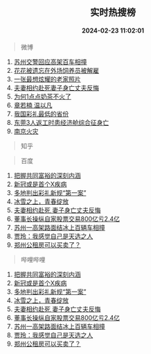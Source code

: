 <div align="center"><h2>实时热搜榜</h2><h4>2024-02-23 11:02:01</h4></div>

> 微博  

1. [苏州交警回应高架百车相撞](https://s.weibo.com/weibo?q=%23%E8%8B%8F%E5%B7%9E%E4%BA%A4%E8%AD%A6%E5%9B%9E%E5%BA%94%E9%AB%98%E6%9E%B6%E7%99%BE%E8%BD%A6%E7%9B%B8%E6%92%9E%23&t=31&band_rank=1&Refer=top)<br />
2. [花花被遗忘在外场饲养员被解雇](https://s.weibo.com/weibo?q=%23%E8%8A%B1%E8%8A%B1%E8%A2%AB%E9%81%97%E5%BF%98%E5%9C%A8%E5%A4%96%E5%9C%BA%E9%A5%B2%E5%85%BB%E5%91%98%E8%A2%AB%E8%A7%A3%E9%9B%87%23&t=31&band_rank=2&Refer=top)<br />
3. [一张最想炫耀的老家照片](https://s.weibo.com/weibo?q=%23%E4%B8%80%E5%BC%A0%E6%9C%80%E6%83%B3%E7%82%AB%E8%80%80%E7%9A%84%E8%80%81%E5%AE%B6%E7%85%A7%E7%89%87%23&t=31&band_rank=3&Refer=top)<br />
4. [夫妻相约赴死妻子身亡丈夫反悔](https://s.weibo.com/weibo?q=%23%E5%A4%AB%E5%A6%BB%E7%9B%B8%E7%BA%A6%E8%B5%B4%E6%AD%BB%E5%A6%BB%E5%AD%90%E8%BA%AB%E4%BA%A1%E4%B8%88%E5%A4%AB%E5%8F%8D%E6%82%94%23&t=31&band_rank=4&Refer=top)<br />
5. [为何1点点奶茶不火了](https://s.weibo.com/weibo?q=%23%E4%B8%BA%E4%BD%951%E7%82%B9%E7%82%B9%E5%A5%B6%E8%8C%B6%E4%B8%8D%E7%81%AB%E4%BA%86%23&t=31&band_rank=5&Refer=top)<br />
6. [章若楠 温以凡](https://s.weibo.com/weibo?q=%E7%AB%A0%E8%8B%A5%E6%A5%A0%20%E6%B8%A9%E4%BB%A5%E5%87%A1&t=31&band_rank=6&Refer=top)<br />
7. [我国彩礼最低的省份](https://s.weibo.com/weibo?q=%23%E6%88%91%E5%9B%BD%E5%BD%A9%E7%A4%BC%E6%9C%80%E4%BD%8E%E7%9A%84%E7%9C%81%E4%BB%BD%23&t=31&band_rank=7&Refer=top)<br />
8. [东莞3人返工时患经济舱综合征身亡](https://s.weibo.com/weibo?q=%23%E4%B8%9C%E8%8E%9E3%E4%BA%BA%E8%BF%94%E5%B7%A5%E6%97%B6%E6%82%A3%E7%BB%8F%E6%B5%8E%E8%88%B1%E7%BB%BC%E5%90%88%E5%BE%81%E8%BA%AB%E4%BA%A1%23&t=31&band_rank=8&Refer=top)<br />
9. [南京火灾](https://s.weibo.com/weibo?q=%E5%8D%97%E4%BA%AC%E7%81%AB%E7%81%BE&t=31&band_rank=9&Refer=top)<br />

> 知乎  


> 百度  

1. [把握共同富裕的深刻内涵](https://www.baidu.com/s?wd=%E6%8A%8A%E6%8F%A1%E5%85%B1%E5%90%8C%E5%AF%8C%E8%A3%95%E7%9A%84%E6%B7%B1%E5%88%BB%E5%86%85%E6%B6%B5&sa=fyb_news&rsv_dl=fyb_news)<br />
2. [新冠或是首个X疾病](https://www.baidu.com/s?wd=%E6%96%B0%E5%86%A0%E6%88%96%E6%98%AF%E9%A6%96%E4%B8%AAX%E7%96%BE%E7%97%85&sa=fyb_news&rsv_dl=fyb_news)<br />
3. [多地判出彩礼新规“第一案”](https://www.baidu.com/s?wd=%E5%A4%9A%E5%9C%B0%E5%88%A4%E5%87%BA%E5%BD%A9%E7%A4%BC%E6%96%B0%E8%A7%84%E2%80%9C%E7%AC%AC%E4%B8%80%E6%A1%88%E2%80%9D&sa=fyb_news&rsv_dl=fyb_news)<br />
4. [冰雪之上，青春绽放](https://www.baidu.com/s?wd=%E5%86%B0%E9%9B%AA%E4%B9%8B%E4%B8%8A%EF%BC%8C%E9%9D%92%E6%98%A5%E7%BB%BD%E6%94%BE&sa=fyb_news&rsv_dl=fyb_news)<br />
5. [夫妻相约赴死 妻子身亡丈夫反悔](https://www.baidu.com/s?wd=%E5%A4%AB%E5%A6%BB%E7%9B%B8%E7%BA%A6%E8%B5%B4%E6%AD%BB+%E5%A6%BB%E5%AD%90%E8%BA%AB%E4%BA%A1%E4%B8%88%E5%A4%AB%E5%8F%8D%E6%82%94&sa=fyb_news&rsv_dl=fyb_news)<br />
6. [董事长操纵自家股票交易800亿亏2.4亿](https://www.baidu.com/s?wd=%E8%91%A3%E4%BA%8B%E9%95%BF%E6%93%8D%E7%BA%B5%E8%87%AA%E5%AE%B6%E8%82%A1%E7%A5%A8%E4%BA%A4%E6%98%93800%E4%BA%BF%E4%BA%8F2.4%E4%BA%BF&sa=fyb_news&rsv_dl=fyb_news)<br />
7. [苏州一高架路面结冰上百辆车相撞](https://www.baidu.com/s?wd=%E8%8B%8F%E5%B7%9E%E4%B8%80%E9%AB%98%E6%9E%B6%E8%B7%AF%E9%9D%A2%E7%BB%93%E5%86%B0%E4%B8%8A%E7%99%BE%E8%BE%86%E8%BD%A6%E7%9B%B8%E6%92%9E&sa=fyb_news&rsv_dl=fyb_news)<br />
8. [贾玲：我感觉自己是天选之人](https://www.baidu.com/s?wd=%E8%B4%BE%E7%8E%B2%EF%BC%9A%E6%88%91%E6%84%9F%E8%A7%89%E8%87%AA%E5%B7%B1%E6%98%AF%E5%A4%A9%E9%80%89%E4%B9%8B%E4%BA%BA&sa=fyb_news&rsv_dl=fyb_news)<br />
9. [郑州公租房可以买卖了？](https://www.baidu.com/s?wd=%E9%83%91%E5%B7%9E%E5%85%AC%E7%A7%9F%E6%88%BF%E5%8F%AF%E4%BB%A5%E4%B9%B0%E5%8D%96%E4%BA%86%EF%BC%9F&sa=fyb_news&rsv_dl=fyb_news)<br />

> 哔哩哔哩  

1. [把握共同富裕的深刻内涵](https://www.baidu.com/s?wd=%E6%8A%8A%E6%8F%A1%E5%85%B1%E5%90%8C%E5%AF%8C%E8%A3%95%E7%9A%84%E6%B7%B1%E5%88%BB%E5%86%85%E6%B6%B5&sa=fyb_news&rsv_dl=fyb_news)<br />
2. [新冠或是首个X疾病](https://www.baidu.com/s?wd=%E6%96%B0%E5%86%A0%E6%88%96%E6%98%AF%E9%A6%96%E4%B8%AAX%E7%96%BE%E7%97%85&sa=fyb_news&rsv_dl=fyb_news)<br />
3. [多地判出彩礼新规“第一案”](https://www.baidu.com/s?wd=%E5%A4%9A%E5%9C%B0%E5%88%A4%E5%87%BA%E5%BD%A9%E7%A4%BC%E6%96%B0%E8%A7%84%E2%80%9C%E7%AC%AC%E4%B8%80%E6%A1%88%E2%80%9D&sa=fyb_news&rsv_dl=fyb_news)<br />
4. [冰雪之上，青春绽放](https://www.baidu.com/s?wd=%E5%86%B0%E9%9B%AA%E4%B9%8B%E4%B8%8A%EF%BC%8C%E9%9D%92%E6%98%A5%E7%BB%BD%E6%94%BE&sa=fyb_news&rsv_dl=fyb_news)<br />
5. [夫妻相约赴死 妻子身亡丈夫反悔](https://www.baidu.com/s?wd=%E5%A4%AB%E5%A6%BB%E7%9B%B8%E7%BA%A6%E8%B5%B4%E6%AD%BB+%E5%A6%BB%E5%AD%90%E8%BA%AB%E4%BA%A1%E4%B8%88%E5%A4%AB%E5%8F%8D%E6%82%94&sa=fyb_news&rsv_dl=fyb_news)<br />
6. [董事长操纵自家股票交易800亿亏2.4亿](https://www.baidu.com/s?wd=%E8%91%A3%E4%BA%8B%E9%95%BF%E6%93%8D%E7%BA%B5%E8%87%AA%E5%AE%B6%E8%82%A1%E7%A5%A8%E4%BA%A4%E6%98%93800%E4%BA%BF%E4%BA%8F2.4%E4%BA%BF&sa=fyb_news&rsv_dl=fyb_news)<br />
7. [苏州一高架路面结冰上百辆车相撞](https://www.baidu.com/s?wd=%E8%8B%8F%E5%B7%9E%E4%B8%80%E9%AB%98%E6%9E%B6%E8%B7%AF%E9%9D%A2%E7%BB%93%E5%86%B0%E4%B8%8A%E7%99%BE%E8%BE%86%E8%BD%A6%E7%9B%B8%E6%92%9E&sa=fyb_news&rsv_dl=fyb_news)<br />
8. [贾玲：我感觉自己是天选之人](https://www.baidu.com/s?wd=%E8%B4%BE%E7%8E%B2%EF%BC%9A%E6%88%91%E6%84%9F%E8%A7%89%E8%87%AA%E5%B7%B1%E6%98%AF%E5%A4%A9%E9%80%89%E4%B9%8B%E4%BA%BA&sa=fyb_news&rsv_dl=fyb_news)<br />
9. [郑州公租房可以买卖了？](https://www.baidu.com/s?wd=%E9%83%91%E5%B7%9E%E5%85%AC%E7%A7%9F%E6%88%BF%E5%8F%AF%E4%BB%A5%E4%B9%B0%E5%8D%96%E4%BA%86%EF%BC%9F&sa=fyb_news&rsv_dl=fyb_news)<br />

